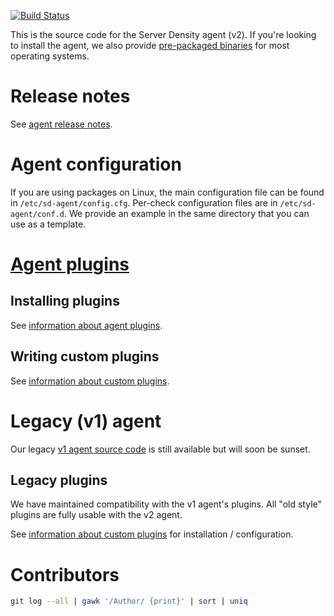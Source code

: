 [![Build Status](https://travis-ci.org/serverdensity/sd-agent.svg?branch=master)](https://travis-ci.org/serverdensity/sd-agent)

This is the source code for the Server Density agent (v2). If you're looking to install the agent, we also provide [pre-packaged binaries](https://support.serverdensity.com/hc/en-us/articles/213625957-Officially-supported-Linux-distros) for most operating systems.

# Release notes
See [agent release notes](https://support.serverdensity.com/hc/en-us/articles/213513688-Agent-release-notes).


# Agent configuration

If you are using packages on Linux, the main configuration file can be found
in `/etc/sd-agent/config.cfg`. Per-check configuration files are in
`/etc/sd-agent/conf.d`. We provide an example in the same directory
that you can use as a template.

# [Agent plugins](https://support.serverdensity.com/hc/en-us/sections/202477098-Agent-Plugins)

## Installing plugins
See [information about agent plugins](https://support.serverdensity.com/hc/en-us/articles/212601137-Information-about-Agent-Plugins).

## Writing custom plugins
See [information about custom plugins](https://support.serverdensity.com/hc/en-us/articles/213074438-Information-about-Custom-Plugins).

# Legacy (v1) agent
Our legacy [v1 agent source code](https://github.com/serverdensity/sd-agent/tree/v1) is still available but will soon be sunset.

## Legacy plugins

We have maintained compatibility with the v1 agent's plugins. All
"old style" plugins are fully usable with the v2 agent.

See [information about custom plugins](https://support.serverdensity.com/hc/en-us/articles/213074438-Information-about-Custom-Plugins) for installation / configuration.

# Contributors

```bash
git log --all | gawk '/Author/ {print}' | sort | uniq
```
